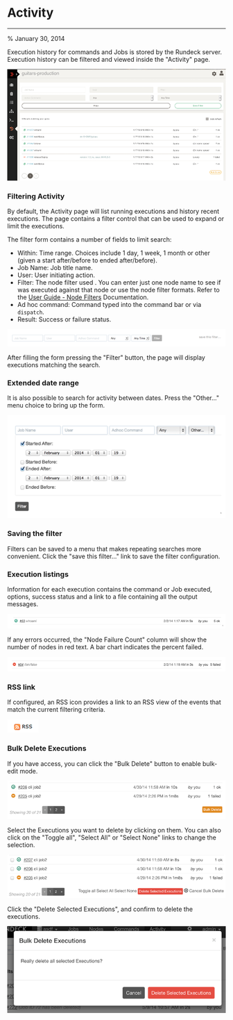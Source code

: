 # Activity

---


% January 30, 2014

Execution history for commands and Jobs is stored by the Rundeck server. Execution history can be filtered and viewed inside the "Activity" page.

![Activity page](/figures/fig0211.png)

### Filtering Activity

By default, the Activity page will list running executions and history
recent executions. The page contains a filter control that can be used to
expand or limit the executions.

The filter form contains a number of fields to limit search:

- Within: Time range. Choices include 1 day, 1 week, 1 month or other
  (given a start after/before to ended after/before).
- Job Name: Job title name.
- User: User initiating action.
- Filter: The node filter used . You can enter just one node name to see if was executed against that node or use the node filter formats. Refer to the [User Guide - Node Filters](/manual/11-node-filters.md) Documentation.
- Ad hoc command: Command typed into the command bar or via `dispatch`.
- Result: Success or failure status.

![History filter form](/figures/fig0212.png)

After filling the form pressing the "Filter" button, the page will
display executions matching the search.

### Extended date range

It is also possible to search for activity between dates.
Press the "Other..." menu choice to bring up the form.

![Extended date range search](/figures/fig0217.png)

### Saving the filter

Filters can be saved to a menu that makes repeating searches more
convenient. Click the "save this filter..." link to save the filter
configuration.

### Execution listings

Information for each execution contains the command or Job executed,
options, success status and a link to a file containing all
the output messages.

![Execution view](/figures/fig0213.png)

If any errors occurred, the "Node Failure Count" column will show
the number of nodes in red text. A bar chart indicates the percent
failed.

![Execution view](/figures/fig0216.png)

### RSS link

If configured, an RSS icon provides a link to an RSS view of the events that match
the current filtering criteria.

![RSS link](/figures/fig0214.png)

### Bulk Delete Executions

If you have access, you can click the "Bulk Delete" button to enable bulk-edit mode.

![Activity page bulk delete](/figures/fig08-activity-bulk-delete.png)

Select the Executions you want to delete by clicking on them. You can also click on the "Toggle all", "Select All" or "Select None" links to change the selection.

![Activity page bulk edit mode](/figures/fig08-activity-bulk-edit-mode.png)

Click the "Delete Selected Executions", and confirm to delete the executions.

![Activity page bulk delete confirm](/figures/fig08-activity-bulk-delete-confirm.png)
